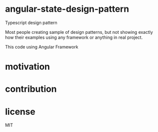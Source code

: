 # angular-state-design-pattern
Typescript design pattern

Most people creating sample of design patterns, but not showing exactly how their examples using any framework or anything in real project.

This code using Angular Framework

# motivation
# contribution
# license
MIT
